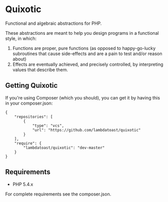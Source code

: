 # Quixotic

Functional and algebraic abstractions for PHP.

These abstractions are meant to help you design programs in a functional style, in which: 

1. Functions are proper, pure functions (as opposed to happy-go-lucky subroutines that cause side-effects and are a pain to test and/or reason about)
2. Effects are eventually achieved, and precisely controlled, by interpreting values that describe them.

## Getting Quixotic

If you're using Composer (which you should), you can get it by having this in 
your composer.json:

    {
        "repositories": [
            {
                "type": "vcs",
                "url": "https://github.com/lambdatoast/quixotic"
            }
        ],
        "require": {
            "lambdatoast/quixotic": "dev-master"
        }
    }

## Requirements

* PHP 5.4.x

For complete requirements see the composer.json.
